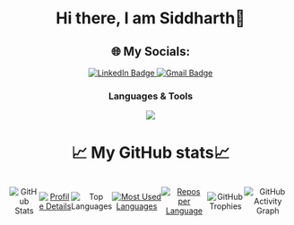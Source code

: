 
<!--
**Sid-0704/Sid-0704** is a ✨ _special_ ✨ repository because its `README.md` (this file) appears on your GitHub profile.

Here are some ideas to get you started:

- 🔭 I’m currently working on ...
- 🌱 I’m currently learning ...
- 👯 I’m looking to collaborate on ...
- 🤔 I’m looking for help with ...
- 💬 Ask me about ...
- 📫 How to reach me: ...
- 😄 Pronouns: ...
- ⚡ Fun fact: ...
-->

<div align="center">
<h1> Hi there, I am Siddharth👋 </h1>



  ## 🌐 My Socials:

<p align="center">
  <a href="https://www.linkedin.com/in/siddharth-raj-747392320/">
    <img src="https://img.shields.io/badge/LinkedIn-%230077B5.svg?logo=linkedin&logoColor=white" alt="LinkedIn Badge"/>
  </a>

  <!-- <a href="">
    <img src="https://img.shields.io/badge/Instagram-%23E4405F.svg?logo=instagram&logoColor=white" alt="Instagram Badge"/>
  </a> -->

  <!-- <a href="for discord">
    <img src="https://img.shields.io/badge/Discord-%237289DA.svg?logo=discord&logoColor=white" alt="Discord Badge"/>
  </a> -->

  <a href="mailto:rajsiddharth901@gmail.com">
    <img src="https://img.shields.io/badge/Gmail-D14836.svg?logo=gmail&logoColor=white" alt="Gmail Badge"/>
  </a>

</p>

<h3 align="center">Languages & Tools</h3>


<p align="center">
  <a href="https://skillicons.dev">
    <img src="https://skillicons.dev/icons?i=html,css,blender,github,git,windows,linux,debian,kali,bash,py,c,cs,vscode,visualstudio&perline=7&theme=dark" />
  </a>
</p>


# 📈 My GitHub stats📈
<div style="display: flex; flex-direction: row; justify-content: center; align-items: center; gap: 10 px;">
  
  ![GitHub Stats](https://github-readme-stats.vercel.app/api?username=Sid-0704&show_icons=true&theme=radical)  

[![Profile Details](http://github-profile-summary-cards.vercel.app/api/cards/profile-details?username=Sid-0704&theme=radical)](https://github.com/Sid-0704)

  ![Top Languages](https://github-readme-stats.vercel.app/api/top-langs/?username=Sid-0704&layout=compact&theme=radical) 

  [![Most Used Languages](http://github-profile-summary-cards.vercel.app/api/cards/most-commit-language?username=Sid-0704&theme=radical)](https://github.com/Sid-0704)

[![Repos per Language](http://github-profile-summary-cards.vercel.app/api/cards/repos-per-language?username=Sid-0704&theme=radical)](https://github.com/Sid-0704)


  ![GitHub Trophies](https://github-profile-trophy.vercel.app/?username=Sid-0704&theme=radical)

  ![GitHub Activity Graph](https://github-readme-activity-graph.vercel.app/graph?username=Sid-0704&theme=tokyo-night) 

 </div>
  



  






 
